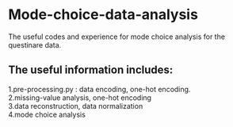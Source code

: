 # Mode-choice-data-analysis
The useful codes and experience for mode choice analysis for the questinare data.

## The useful information includes:  
  1.pre-processing.py : data encoding, one-hot encoding.  
  2.missing-value analysis, one-hot encoding  
  3.data reconstruction, data normalization  
  4.mode choice analysis  
